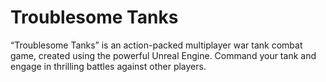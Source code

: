# Troublesome Tanks
 “Troublesome Tanks” is an action-packed multiplayer war tank combat game, created using the powerful Unreal Engine. Command your tank and engage in thrilling battles against other players.
